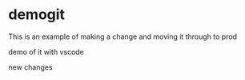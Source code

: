 # demogit

This is an example of making a change and moving it through to prod

demo of it with vscode

new changes
